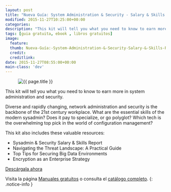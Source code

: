 ```yaml
---
layout: post
title: "Nueva Guía: System Administration & Security - Salary & Skills Report"
modified: 2015-11-27T10:25:00+00:00
categories:
description: "This kit will tell you what you need to know to earn more in system administration and security. Diverse and rapidly changing, network administration and security is the backbone of the 21st century workplace. What are the essential skills of the modern sysadmin? Does it pay to specialize, or go polyglot? Which tech is the overwhelming top pick in the world of configuration management?"
tags: [guia gratuita, ebook , libros gratuitos]
image:
  feature:
  thumb: Nueva-Guía:-System-Administration-&-Security-Salary-&-Skills-Report.jpg
  credit:
  creditlink:
date: 2015-11-27T08:55:00+00:00
main-class: 'dev'
---
```

<figure>
  <img src="/assets/img/Nueva-Guía:-System-Administration-&-Security-Salary-&-Skills-Report.jpg" title="{{ page.title }}" alt="{{ page.title }}" />
</figure>

This kit will tell you what you need to know to earn more in system administration and security.

Diverse and rapidly changing, network administration and security is the backbone of the 21st century workplace. What are the essential skills of the modern sysadmin? Does it pay to specialize, or go polyglot? Which tech is the overwhelming top pick in the world of configuration management?

This kit also includes these valuable resources:
<!--ad-->

- Sysadmin & Security Salary & Skills Report
- Navigating the Threat Landscape: A Practical Guide
- Top Tips for Securing Big Data Environments
- Encryption as an Enterprise Strategy

<div class="btn-success">
  <a href="http://elbauldelprogramador.tradepub.com/c/pubRD.mpl?sr=oc&_t=oc:&qf=w_bund84" target="_blank">Descárgala ahora</a>
</div>

Visita la página [Manuales gratuitos][2] o consulta el [catálogo completo][3].
{: .notice-info }

[2]: /manuales-gratuitos/
[3]: http://elbauldelprogramador.tradepub.com/category/information-technology/1207/ "Catálogo completo de Guías gratuítas "
